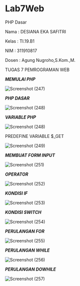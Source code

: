 # Lab7Web
PHP Dasar

Nama : DESIANA EKA SAFITRI

Kelas : TI.19.B1

NIM : 311910817

Dosen : Agung Nugroho,S.Kom.,M.

TUGAS 7 PEMROGRAMAN WEB

*__MEMULAI PHP__*

![Screenshot (247)](https://user-images.githubusercontent.com/81596251/117721525-2a0f6080-b20a-11eb-8611-acac5df99859.png)

*__PHP DASAR__*

![Screenshot (248)](https://user-images.githubusercontent.com/81596251/117721580-3dbac700-b20a-11eb-91ec-0c94cc589203.png)

*__VARIABLE PHP__*

![Screenshot (248)](https://user-images.githubusercontent.com/81596251/117721784-7a86be00-b20a-11eb-8578-679bc0b15552.png)

PREDEFINE VARIABLE $_GET

![Screenshot (249)](https://user-images.githubusercontent.com/81596251/117721923-a7d36c00-b20a-11eb-8b8f-13d4bdf887b1.png)

*__MEMBUAT FORM INPUT__*

![Screenshot (251)](https://user-images.githubusercontent.com/81596251/117722059-d0f3fc80-b20a-11eb-9b7d-3da9839c7c55.png)

*__OPERATOR__*

![Screenshot (252)](https://user-images.githubusercontent.com/81596251/117722135-e79a5380-b20a-11eb-90e0-5fbac2c28153.png)

*__KONDISI IF__*

![Screenshot (253)](https://user-images.githubusercontent.com/81596251/117722256-07ca1280-b20b-11eb-937f-c1ee66a804be.png)

*__KONDISI SWITCH__*

![Screenshot (254)](https://user-images.githubusercontent.com/81596251/117753453-b3428980-b242-11eb-973b-9237747ec806.png)

*__PERULANGAN FOR__*

![Screenshot (255)](https://user-images.githubusercontent.com/81596251/117722407-3647ed80-b20b-11eb-8552-4624909c6a66.png)

*__PERULANGAN WHILE__*

![Screenshot (256)](https://user-images.githubusercontent.com/81596251/117722933-ed446900-b20b-11eb-8f5a-898ce0292dfe.png)

*__PERULANGAN DOWHILE__*

![Screenshot (257)](https://user-images.githubusercontent.com/81596251/117722971-fe8d7580-b20b-11eb-839d-130057295dc6.png)



